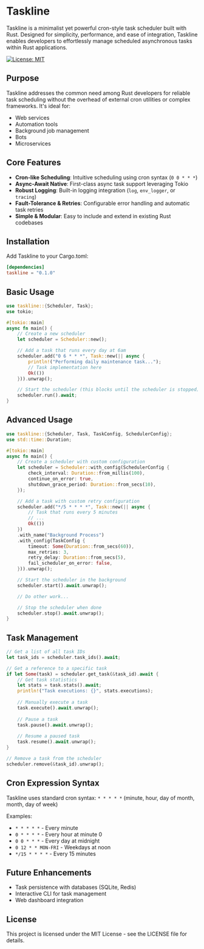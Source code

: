 # Taskline

Taskline is a minimalist yet powerful cron-style task scheduler built with Rust. Designed for simplicity, performance, and ease of integration, Taskline enables developers to effortlessly manage scheduled asynchronous tasks within Rust applications.

[![License: MIT](https://img.shields.io/badge/License-MIT-yellow.svg)](https://opensource.org/licenses/MIT)

## Purpose

Taskline addresses the common need among Rust developers for reliable task scheduling without the overhead of external cron utilities or complex frameworks. It's ideal for:

- Web services
- Automation tools
- Background job management
- Bots
- Microservices

## Core Features

- **Cron-like Scheduling**: Intuitive scheduling using cron syntax (`0 0 * * *`)
- **Async-Await Native**: First-class async task support leveraging Tokio
- **Robust Logging**: Built-in logging integration (`log`, `env_logger`, or `tracing`)
- **Fault-Tolerance & Retries**: Configurable error handling and automatic task retries
- **Simple & Modular**: Easy to include and extend in existing Rust codebases

## Installation

Add Taskline to your Cargo.toml:

```toml
[dependencies]
taskline = "0.1.0"
```

## Basic Usage

```rust
use taskline::{Scheduler, Task};
use tokio;

#[tokio::main]
async fn main() {
    // Create a new scheduler
    let scheduler = Scheduler::new();

    // Add a task that runs every day at 6am
    scheduler.add("0 6 * * *", Task::new(|| async {
        println!("Performing daily maintenance task...");
        // Task implementation here
        Ok(())
    })).unwrap();

    // Start the scheduler (this blocks until the scheduler is stopped)
    scheduler.run().await;
}
```

## Advanced Usage

```rust
use taskline::{Scheduler, Task, TaskConfig, SchedulerConfig};
use std::time::Duration;

#[tokio::main]
async fn main() {
    // Create a scheduler with custom configuration
    let scheduler = Scheduler::with_config(SchedulerConfig {
        check_interval: Duration::from_millis(100),
        continue_on_error: true,
        shutdown_grace_period: Duration::from_secs(10),
    });

    // Add a task with custom retry configuration
    scheduler.add("*/5 * * * *", Task::new(|| async {
        // Task that runs every 5 minutes
        // ...
        Ok(())
    })
    .with_name("Background Process")
    .with_config(TaskConfig {
        timeout: Some(Duration::from_secs(60)),
        max_retries: 3,
        retry_delay: Duration::from_secs(5),
        fail_scheduler_on_error: false,
    })).unwrap();

    // Start the scheduler in the background
    scheduler.start().await.unwrap();

    // Do other work...

    // Stop the scheduler when done
    scheduler.stop().await.unwrap();
}
```

## Task Management

```rust
// Get a list of all task IDs
let task_ids = scheduler.task_ids().await;

// Get a reference to a specific task
if let Some(task) = scheduler.get_task(&task_id).await {
    // Get task statistics
    let stats = task.stats().await;
    println!("Task executions: {}", stats.executions);
    
    // Manually execute a task
    task.execute().await.unwrap();
    
    // Pause a task
    task.pause().await.unwrap();
    
    // Resume a paused task
    task.resume().await.unwrap();
}

// Remove a task from the scheduler
scheduler.remove(&task_id).unwrap();
```

## Cron Expression Syntax

Taskline uses standard cron syntax: `* * * * *` (minute, hour, day of month, month, day of week)

Examples:
- `* * * * *` - Every minute
- `0 * * * *` - Every hour at minute 0
- `0 0 * * *` - Every day at midnight
- `0 12 * * MON-FRI` - Weekdays at noon
- `*/15 * * * *` - Every 15 minutes

## Future Enhancements

- Task persistence with databases (SQLite, Redis)
- Interactive CLI for task management
- Web dashboard integration

## License

This project is licensed under the MIT License - see the LICENSE file for details.
